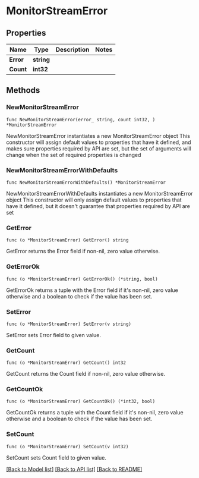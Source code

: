 # MonitorStreamError

## Properties

Name | Type | Description | Notes
------------ | ------------- | ------------- | -------------
**Error** | **string** |  | 
**Count** | **int32** |  | 

## Methods

### NewMonitorStreamError

`func NewMonitorStreamError(error_ string, count int32, ) *MonitorStreamError`

NewMonitorStreamError instantiates a new MonitorStreamError object
This constructor will assign default values to properties that have it defined,
and makes sure properties required by API are set, but the set of arguments
will change when the set of required properties is changed

### NewMonitorStreamErrorWithDefaults

`func NewMonitorStreamErrorWithDefaults() *MonitorStreamError`

NewMonitorStreamErrorWithDefaults instantiates a new MonitorStreamError object
This constructor will only assign default values to properties that have it defined,
but it doesn't guarantee that properties required by API are set

### GetError

`func (o *MonitorStreamError) GetError() string`

GetError returns the Error field if non-nil, zero value otherwise.

### GetErrorOk

`func (o *MonitorStreamError) GetErrorOk() (*string, bool)`

GetErrorOk returns a tuple with the Error field if it's non-nil, zero value otherwise
and a boolean to check if the value has been set.

### SetError

`func (o *MonitorStreamError) SetError(v string)`

SetError sets Error field to given value.


### GetCount

`func (o *MonitorStreamError) GetCount() int32`

GetCount returns the Count field if non-nil, zero value otherwise.

### GetCountOk

`func (o *MonitorStreamError) GetCountOk() (*int32, bool)`

GetCountOk returns a tuple with the Count field if it's non-nil, zero value otherwise
and a boolean to check if the value has been set.

### SetCount

`func (o *MonitorStreamError) SetCount(v int32)`

SetCount sets Count field to given value.



[[Back to Model list]](../README.md#documentation-for-models) [[Back to API list]](../README.md#documentation-for-api-endpoints) [[Back to README]](../README.md)


